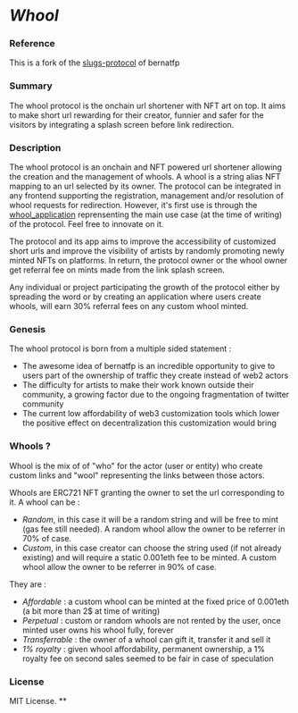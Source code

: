 # *Whool*

### Reference
This is a fork of the [slugs-protocol](https://github.com/bernatfp/slugs-protocol) of bernatfp

### Summary
The whool protocol is the onchain url shortener with NFT art on top. It aims to make short url rewarding for their creator, funnier and safer for the visitors by integrating a splash screen before link redirection.

### Description
The whool protocol is an onchain and NFT powered url shortener allowing the creation and the management of whools. A whool is a string alias NFT mapping to an url selected by its owner. The protocol can be integrated in any frontend supporting the registration, management and/or resolution of whool requests for redirection. However, it's first use is through the [whool_application](https://whool.art/) reprensenting the main use case (at the time of writing) of the protocol. Feel free to innovate on it.

The protocol and its app aims to improve the accessibility of customized short urls and improve the visibility of artists by randomly promoting newly minted NFTs on platforms. In return, the protocol owner or the whool owner get referral fee on mints made from the link splash screen.

Any individual or project participating the growth of the protocol either by spreading the word or by creating an application where users create whools, will earn 30% referral fees on any custom whool minted.

### Genesis
The whool protocol is born from a multiple sided statement : 
- The awesome idea of bernatfp is an incredible opportunity to give to users part of the ownership of traffic they create instead of web2 actors
- The difficulty for artists to make their work known outside their community, a growing factor due to the ongoing fragmentation of twitter community 
- The current low affordability of web3 customization tools which lower the positive effect on decentralization this customization would bring

### Whools ?

Whool is the mix of of "who" for the actor (user or entity) who create custom links and "wool" representing the links between those actors.

Whools are ERC721 NFT granting the owner to set the url corresponding to it. A whool can be :
- *Random*, in this case it will be a random string and will be free to mint (gas fee still needed). A random whool allow the owner to be referrer in 70% of case.
- *Custom*, in this case creator can choose the string used (if not already existing) and will require a static 0.001eth fee to be minted. A custom whool allow the owner to be referrer in 90% of case.

They are :
- *Affordable* : a custom whool can be minted at the fixed price of 0.001eth (a bit more than 2$ at time of writing)
- *Perpetual* : custom or random whools are not rented by the user, once minted user owns his whool fully, forever
- *Transferrable* : the owner of a whool can gift it, transfer it and sell it 
- *1% royalty* : given whool affordability, permanent ownership, a 1% royalty fee on second sales seemed to be fair in case of speculation

### License

MIT License.
**
